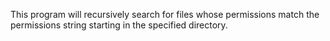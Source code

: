 This program will recursively search for files whose permissions match the permissions string starting in the specified directory.

